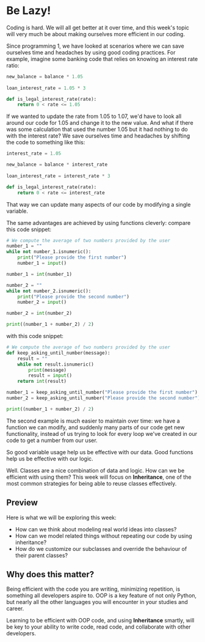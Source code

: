 # Be Lazy!

Coding is hard. We will all get better at it over time, and this week's topic will very much be about making ourselves more efficient in our coding. 

Since programming 1, we have looked at scenarios where we can save ourselves time and headaches by using good coding practices. For example, imagine some banking code that relies on knowing an interest rate ratio:

```python
new_balance = balance * 1.05
 
loan_interest_rate = 1.05 * 3

def is_legal_interest_rate(rate):
	return 0 < rate <= 1.05
```
If we wanted to update the rate from 1.05 to 1.07, we'd have to look all around our code for 1.05 and change it to the new value. And what if there was some calculation that used the number 1.05 but it had nothing to do with the interest rate? We save ourselves time and headaches by shifting the code to something like this:

```python
interest_rate = 1.05

new_balance = balance * interest_rate
 
loan_interest_rate = interest_rate * 3

def is_legal_interest_rate(rate):
	return 0 < rate <= interest_rate
```
That way we can update many aspects of our code by modifying a single variable.

The same advantages are achieved by using functions cleverly: compare this code snippet:

```python
# We compute the average of two numbers provided by the user
number_1 = ""
while not number_1.isnumeric():
	print("Please provide the first number")
	number_1 = input()

number_1 = int(number_1)

number_2 = ""
while not number_2.isnumeric():
	print("Please provide the second number")
	number_2 = input()

number_2 = int(number_2)

print((number_1 + number_2) / 2)
```
with this code snippet:

```python
# We compute the average of two numbers provided by the user
def keep_asking_until_number(message):
	result = ""
	while not result.isnumeric()
		print(message)
		result = input()
	return int(result)

number_1 = keep_asking_until_number("Please provide the first number")
number_2 = keep_asking_until_number("Please provide the second number")

print((number_1 + number_2) / 2)
```
The second example is much easier to maintain over time: we have a function we can modify, and suddenly many parts of our code get new functionality, instead of us trying to look for every loop we've created in our code to get a number from our user.

So good variable usage help us be effective with our data. Good functions help us be effective with our logic. 

Well. Classes are a nice combination of data and logic. How can we be efficient with using them? This week will focus on **Inheritance**, one of the most common strategies for being able to reuse classes effectively.

## Preview
Here is what we will be exploring this week:

* How can we think about modeling real world ideas into classes?
* How can we model related things without repeating our code by using inheritance?
* How do we customize our subclasses and override the behaviour of their parent classes?

## Why does this matter?
Being efficient with the code you are writing, minimizing repetition, is something all developers aspire to. OOP is a key feature of not only Python, but nearly all the other languages you will encounter in your studies and career. 

Learning to be efficient with OOP code, and using **Inheritance** smartly, will be key to your ability to write code, read code, and collaborate with other developers.